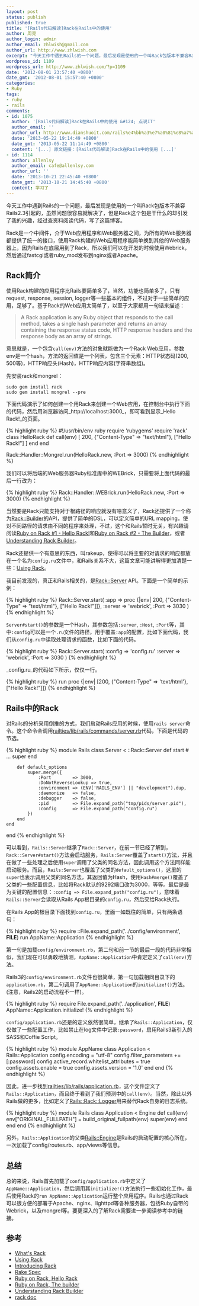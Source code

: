 ```yaml
---
layout: post
status: publish
published: true
title: '[Rails代码解读]Rack在Rails中的使用'
author: 周亮
author_login: admin
author_email: zhlwish@gmail.com
author_url: http://www.zhlwish.com
excerpt: "今天工作中遇到Rails的一个问题，最后发现是使用的一个叫Rack包版本不兼容Rails2.3引起的，虽然问题很容易就解决了，但是Rack这个包是干什么的却引发了我的兴趣，经过查资料阅读代码，写了这篇博客。Rack是一个中间件，介于Web应用程序和Web服务器之间，为所有的Web服务器都提供了统一的接口，使用Rack构建的Web应用程序能简单换到其他的Web服务器上，因为Rails在底层用到了Rack，所以我们可以在开发的时候使用Webrick，然后通过fastcgi或者ruby_mod发布到nginx或者Apache。 "
wordpress_id: 1109
wordpress_url: http://www.zhlwish.com/?p=1109
date: '2012-08-01 23:57:40 +0800'
date_gmt: '2012-08-01 15:57:40 +0800'
categories:
- Ruby
tags:
- ruby
- rails
comments:
- id: 1075
  author: '[Rails代码解读]Rack在Rails中的使用 &#124; 点说IT'
  author_email: ''
  author_url: http://www.dianshuoit.com/rails%e4%bb%a3%e7%a0%81%e8%a7%a3%e8%af%bbrack%e5%9c%a8rails%e4%b8%ad%e7%9a%84%e4%bd%bf%e7%94%a8/
  date: '2013-05-22 19:14:49 +0800'
  date_gmt: '2013-05-22 11:14:49 +0800'
  content: '[...] 原文链接：[Rails代码解读]Rack在Rails中的使用 [...]'
- id: 1114
  author: allenlsy
  author_email: cafe@allenlsy.com
  author_url: ''
  date: '2013-10-21 22:45:40 +0800'
  date_gmt: '2013-10-21 14:45:40 +0800'
  content: 学习了
---
```

今天工作中遇到Rails的一个问题，最后发现是使用的一个叫Rack包版本不兼容Rails2.3引起的，虽然问题很容易就解决了，但是Rack这个包是干什么的却引发了我的兴趣，经过查资料阅读代码，写了这篇博客。

Rack是一个中间件，介于Web应用程序和Web服务器之间，为所有的Web服务器都提供了统一的接口，使用Rack构建的Web应用程序能简单换到其他的Web服务器上，因为Rails在底层用到了Rack，所以我们可以在开发的时候使用Webrick，然后通过fastcgi或者ruby_mod发布到nginx或者Apache。 

## Rack简介

使用Rack构建的应用程序比Rails要简单多了，当然，功能也简单多了，只有request, response, session, logger等一些基本的组件，不过对于一些简单的应用，足够了。基于Rack的Web应用太简单了，以至于大家都用一句话来描述：

> A Rack application is any Ruby object that responds to the call method, takes a single hash parameter and returns an array containing the response status code, HTTP response headers and the response body as an array of strings.

意思就是，一个包含`call(env)`方法的对象就能做为一个Rack Web应用，参数env是一个hash，方法的返回值是一个列表，包含三个元素：HTTP状态码(200, 500等)，HTTP响应头(Hash)，HTTP响应内容(字符串数组)。

先安装rack和mongrel：

    sudo gem install rack
    sudo gem install mongrel --pre

下面代码演示了如何创建一个用Rack来创建一个Web应用，在控制台中执行下面的代码，然后用浏览器访问_http://localhost:3000_，即可看到显示_Hello Rack!_的页面。

{% highlight ruby %}
#!/usr/bin/env ruby
require 'rubygems'
require 'rack'
class HelloRack
    def call(env)
        [
            200,
            {"Content-Type" => "text/html"},
            ["Hello Rack!"]
        ]
    end
end

Rack::Handler::Mongrel.run(HelloRack.new, :Port => 3000)
{% endhighlight %}

我们可以将后端的Web服务器Ruby标准库中的WEBrick，只需要将上面代码的最后一行改为：

{% highlight ruby %}
Rack::Handler::WEBrick.run(HelloRack.new, :Port => 3000)
{% endhighlight %}

当然要是Rack只能支持对于根路径的响应就没有啥意义了，Rack还提供了一个称为<a href="http://rack.rubyforge.org/doc/Rack/Builder.html">Rack::Builder</a>的API，提供了简单的DSL，可以定义简单的URL mapping，使对不同路径的请求由不同的程序来处理，不过，这个和Rails暂时无关，有兴趣请阅读<a href="http://m.onkey.org/ruby-on-rack-1-hello-rack">Ruby on Rack #1 - Hello Rack!</a>和<a href="http://m.onkey.org/ruby-on-rack-2-the-builder">Ruby on Rack #2 - The Builder</a>，或者<a href="http://blog.ixti.net/development/ruby/2011/09/03/understanding-rack-builder/">Understanding Rack Builder</a>。

Rack还提供一个有意思的东西，叫rakeup，使得可以将主要的对请求的响应都放在一个名为`config.ru`文件中，和Rails关系不大，这篇文章可能讲解得更加清楚一些：<a href="http://ruby.about.com/od/rack/a/Using-Rack.htm">Using Rack</a>。

我目前发现的，真正和Rails相关的，是<a href="http://rack.rubyforge.org/doc/classes/Rack/Server.html">Rack::Server</a> API。下面是一个简单的示例：

{% highlight ruby %}
Rack::Server.start(
  :app => proc {|env| 200, {"Content-Type" => "text/html"}, ["Hello Rack!"]]},
  :server => 'webrick',
  :Port => 3030
)
{% endhighlight %}

`Server#start()`的参数是一个Hash，其参数包括`:server`, `:Host`, `:Port`等，其中`:config`可以是一个`.ru`文件的路径，用于覆盖`:app`的配置，比如下面代码，我们从`config.ru`中读取处理请求的函数，比如下面的代码。

{% highlight ruby %}
Rack::Server.start(
  :config => 'config.ru'
  :server => 'webrick',
  :Port => 3030
)
{% endhighlight %}

_config.ru_的代码如下所示，仅仅一行。

{% highlight ruby %}
run proc {|env| [200, {"Content-Type" => 'text/html'}, ["Hello Rack!"]]}
{% endhighlight %}

## Rails中的Rack

对Rails的分析采用倒推的方式，我们启动Rails应用的时候，使用`rails server`命令。这个命令会调用<a href="https://github.com/rails/rails/blob/master/railties/lib/rails/commands/server.rb">railties/lib/rails/commands/server.rb</a>代码，下面是代码的节选。

{% highlight ruby %}
module Rails
    class Server < ::Rack::Server
        def start
            # ...
            super
        end

        def default_options
            super.merge({
                :Port        => 3000,
                :DoNotReverseLookup => true,
                :environment => (ENV['RAILS_ENV'] || "development").dup,
                :daemonize   => false,
                :debugger    => false,
                :pid         => File.expand_path("tmp/pids/server.pid"),
                :config      => File.expand_path("config.ru")
            })
        end
    end
end
{% endhighlight %}

可以看到，`Rails::Server`继承了`Rack::Server`，在前一节已经了解到，`Rack::Server#start()`方法会启动服务，`Rails:Server`覆盖了`start()`方法，并且在做了一些处理之后使用`super`调用了父类的同名方法，因此调用这个方法同样能启动服务。而且，`Rails:Server`也覆盖了父类的`default_options()`，这里的`super`也表示调用父类的同名方法，其返回值为Hash，使用`Hash#merge()`覆盖了父类的一些配置信息，比如将Rack默认的9292端口改为3000，等等。最后是最为关键的配置信息：`:config => File.expand_path("config.ru")`，意味着`Rails::Server`会读取从Rails App根目录的`config.ru`，然后交给Rack执行。

在Rails App的根目录下面找到`config.ru`，里面一如既往的简单，只有两条语句：

{% highlight ruby %}
require ::File.expand_path('../config/environment',  __FILE__)
run AppName::Application
{% endhighlight %}

第一句是加载`config/environment.rb`，第二句和前一节的最后一段的代码非常相似，我们现在可以勇敢地猜测，`AppName::Application`中肯定定义了`call(env)`方法。

Rails3的`config/environment.rb`文件也很简单，第一句加载相同目录下的`application.rb`，第二句调用了`AppName::Application`的`initialize!()`方法。(注意，Rails2的启动流程不一样)。

{% highlight ruby %}
require File.expand_path('../application', __FILE__)
AppName::Application.initialize!
{% endhighlight %}

`config/application.rb`还是的定义依然很简单，继承了`Rails::Application`，仅仅做了一些配置工作，比如禁止在log文件中记录`:password`，启用Rails3新引入的SASS和Coffie Script。

{% highlight ruby %}
module AppName
    class Application < Rails::Application
        config.encoding = "utf-8"
        config.filter_parameters += [:password]
        config.active_record.whitelist_attributes = true
        config.assets.enable = true
        config.assets.version = '1.0'
    end
end
{% endhighlight %}

因此，进一步找到<a href="https://github.com/rails/rails/blob/master/railties/lib/rails/application.rb">railties/lib/rails/application.rb</a>，这个文件定义了`Rails::Application`，而且终于看到了我们预测中的`call(env)`。当然，除此以外Rails做的更多，比如定义了<a href="https://github.com/rails/rails/blob/master/railties/lib/rails/rack/logger.rb">Rails::Rack::Logger</a>用来替代Rack自身的日志系统。

{% highlight ruby %}
module Rails
    class Application < Engine
        def call(env)
            env["ORIGINAL_FULLPATH"] = build_original_fullpath(env)
            super(env)
        end
    end
end
{% endhighlight %}

另外，`Rails::Application`的父类<a href="https://github.com/rails/rails/blob/master/railties/lib/rails/engine.rb">Rails::Engine</a>是Rails的启动配置的核心所在，一次加载了config/routes.rb、app/views等信息。

## 总结

总的来说，Rails首先加载了`config/application.rb`中定义了`AppName::Application`，然后调用其`initialize!()`方法执行一些初始化工作，最后使用Rack的`run AppName::Application`运行整个应用程序。Rails也通过Rack可以很方便的部署于Apache、nginx、lighttpd等各种服务器，包括Ruby自带的Webrick，以及mongrel等。要更深入的了解Rack需要进一步阅读参考中的链接。

## 参考

* <a href="http://ruby.about.com/od/rack/a/What-Is-Rack.htm">What's Rack</a>
* <a href="http://ruby.about.com/od/rack/a/Using-Rack.htm">Using Rack</a>
* <a href="http://chneukirchen.org/blog/archive/2007/02/introducing-rack.html">Introducing Rack</a>
* <a href="http://rack.rubyforge.org/doc/SPEC.html">Rake Spec</a>
* <a href="http://m.onkey.org/ruby-on-rack-1-hello-rack">Ruby on Rack, Hello Rack</a>
* <a href="http://m.onkey.org/ruby-on-rack-2-the-builder">Ruby on Rack, The builder</a>
* <a href="http://blog.ixti.net/development/ruby/2011/09/03/understanding-rack-builder/">Understanding Rack Builder</a>
* <a href="http://rack.rubyforge.org/doc/">rack doc</a>

